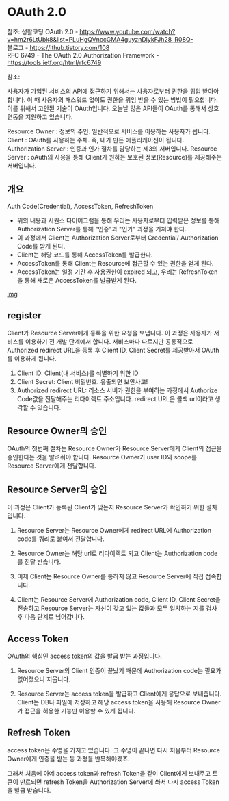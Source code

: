 # OAuth 2.0

참조: 
생활코딩 OAuth 2.0 - https://www.youtube.com/watch?v=hm2r6LtUbk8&list=PLuHgQVnccGMA4guyznDlykFJh28_R08Q-<br>
블로그 - https://ithub.tistory.com/108<br>
RFC 6749 - The OAuth 2.0 Authorization Framework - https://tools.ietf.org/html/rfc6749


참조: 

사용자가 가입된 서비스의 API에 접근하기 위해서는 사용자로부터 권한을 위임 받아야 합니다. 이 때 사용자의 패스워드 없이도 권한을 위임 받을 수 있는 방법이 필요합니다. 이를 위해서 고안된 기술이 OAuth입니다. 오늘날 많은 API들이 OAuth를 통해서 상호 연동을 지원하고 있습니다. 

Resource Owner : 정보의 주인. 일반적으로 서비스를 이용하는 사용자가 됩니다.
Client : OAuth를 사용하는 주체. 즉, 내가 만든 애플리케이션이 됩니다.
Authorization Server : 인증과 인가 절차를 담당하는 제3의 서버입니다.
Resource Server : oAuth의 사용을 통해 Client가 원하는 보호된 정보(Resource)를 제공해주는 서버입니다.

## 개요
Auth Code(Credential), AccessToken, RefreshToken
- 위의 내용과 시퀀스 다이어그램을 통해 우리는 사용자로부터 입력받은 정보를 통해 Authorization Server를 통해 "인증"과 "인가" 과정을 거쳐야 한다.
- 이 과정에서 Client는 Authorization Server로부터 Credential/ Authorization Code를 받게 된다.
- Client는 해당 코드를 통해 AccessToken를 발급한다.
- AccessToken를 통해 Client는 Resource에 접근할 수 있는 권한을 얻게 된다.
- AccessToken는 일정 기간 후 사용권한이 expired 되고, 우리는 RefreshToken을 통해 새로운 AccessToken를 발급받게 된다.

[img](https://img1.daumcdn.net/thumb/R1280x0/?scode=mtistory2&fname=https%3A%2F%2Fk.kakaocdn.net%2Fdn%2FbdvaPA%2Fbtqy6UlHrAq%2F6QneCsuKwxWXFkApHkBg70%2Fimg.png)

## register
Client가 Resource Server에게 등록을 위한 요청을 보냅니다. 이 과정은 사용자가 서비스를 이용하기 전 개발 단계에서 합니다. 서비스마다 다르지만 공통적으로 Authorized redirect URL을 등록 후 Client ID, Client Secret를 제공받아서 OAuth를 이용하게 됩니다.

1. Client ID: Client(내 서비스)를 식별하기 위한 ID
2. Client Secret: Client 비밀번호. 유출되면 보안사고!
3. Authorized redirect URL: 리소스 서버가 권한을 부여하는 과정에서 Authorize Code값을 전달해주는 리다이렉트 주소입니다. redirect URL은 콜백 url이라고 생각할 수 있습니다.

## Resource Owner의 승인

OAuth의 첫번째 절차는 Resource Owner가 Resource Server에게 Client의 접근을 승인한다는 것을 알려줘야 합니다. Resource Owner가 user ID와 scope를 Resource Server에게 전달합니다.

## Resource Server의 승인

이 과정은 Client가 등록된 Client가 맞는지 Resource Server가 확인하기 위한 절차입니다. 

1. Resource Server는 Resource Owner에게 redirect URL에 Authorization code를 쿼리로 붙여서 전달합니다. 

2. Resource Owner는 해당 url로 리다이렉트 되고 Client는 Authorization code를 전달 받습니다.

3. 이제 Client는 Resource Owner를 통하지 않고 Resource Server에 직접 접속합니다.

4. Client는 Resource Server에 Authorization code, Client ID, Client Secret을 전송하고 Resource Server는 자신이 갖고 있는 값들과 모두 일치하는 지를 검사 후 다음 단계로 넘어갑니다.

## Access Token

OAuth의 핵심인 access token의 값을 발급 받는 과정입니다.

1. Resource Server의 Client 인증이 끝났기 때문에 Authorization code는 필요가 없어졌으니 지웁니다.

2. Resource Server는 access token을 발급하고 Client에게 응답으로 보내줍니다. Client는 DB나 파일에 저장하고 해당 access token을 사용해 Resource Owner가 접근을 허용한 기능만 이용할 수 있게 됩니다.

## Refresh Token

access token은 수명을 가지고 있습니다. 그 수명이 끝나면 다시 처음부터 Resource Owner에게 인증을 받는 등 과정을 반복해야겠죠.

그래서 처음에 아예 access token과 refresh Token을 같이 Client에게 보내주고 토큰이 만료되면 refresh Token을 Authorization Server에 쏴서 다시 access Token을 발급 받습니다. 
